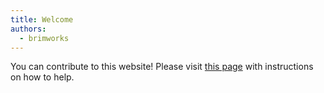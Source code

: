 ```yaml
---
title: Welcome
authors:
  - brimworks
---
```


You can contribute to this website! Please visit [this page](https://github.com/brimworks/somaeastside.org)
with instructions on how to help.
